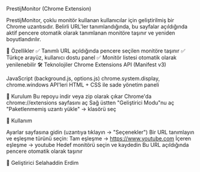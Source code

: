 PrestijMonitor (Chrome Extension)


PrestijMonitor, çoklu monitör kullanan kullanıcılar için geliştirilmiş bir Chrome uzantısıdır. Belirli URL'ler tanımlandığında, bu sayfalar açıldığında aktif pencere otomatik olarak tanımlanan monitöre taşınır ve yeniden boyutlandırılır.

🚀 Özellikler
✅ Tanımlı URL açıldığında pencere seçilen monitöre taşınır
✅ Türkçe arayüz, kullanıcı dostu panel
✅ Monitör listesi otomatik olarak yenilenebilir
🛠️ Teknolojiler
Chrome Extensions API (Manifest v3)

JavaScript (background.js, options.js)
chrome.system.display, chrome.windows API'leri
HTML + CSS ile sade yönetim paneli

🔧 Kurulum
Bu repoyu indir veya zip olarak çıkar
Chrome'da chrome://extensions sayfasını aç
Sağ üstten "Geliştirici Modu"nu aç
"Paketlenmemiş uzantı yükle" → klasörü seç


📂 Kullanım

Ayarlar sayfasına gidin (uzantıya tıklayın → "Seçenekler")
Bir URL tanımlayın ve eşleşme türünü seçin:
Tam eşleşme → https://www.youtube.com
İçeren eşleşme → youtube
Hedef monitörü seçin ve kaydedin
Bu URL açıldığında pencere otomatik olarak taşınır

👤 Geliştirici
Selahaddin Erdim

